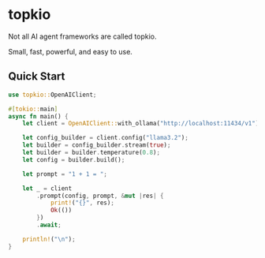 # topkio

Not all AI agent frameworks are called topkio.  

Small, fast, powerful, and easy to use.  

## Quick Start
```rust
use topkio::OpenAIClient;

#[tokio::main]
async fn main() {
    let client = OpenAIClient::with_ollama("http://localhost:11434/v1");

    let config_builder = client.config("llama3.2");
    let builder = config_builder.stream(true);
    let builder = builder.temperature(0.8);
    let config = builder.build();

    let prompt = "1 + 1 = ";

    let _ = client
        .prompt(config, prompt, &mut |res| {
            print!("{}", res);
            Ok(())
        })
        .await;

    println!("\n");
}
```